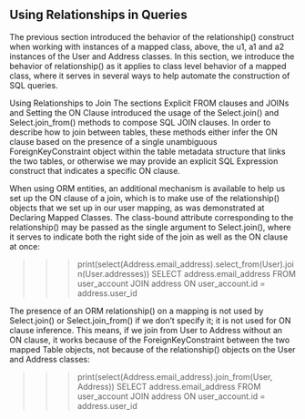 ## Using Relationships in Queries
The previous section introduced the behavior of the relationship() construct when working with instances of a mapped class, above, the u1, a1 and a2 instances of the User and Address classes. In this section, we introduce the behavior of relationship() as it applies to class level behavior of a mapped class, where it serves in several ways to help automate the construction of SQL queries.

Using Relationships to Join
The sections Explicit FROM clauses and JOINs and Setting the ON Clause introduced the usage of the Select.join() and Select.join_from() methods to compose SQL JOIN clauses. In order to describe how to join between tables, these methods either infer the ON clause based on the presence of a single unambiguous ForeignKeyConstraint object within the table metadata structure that links the two tables, or otherwise we may provide an explicit SQL Expression construct that indicates a specific ON clause.

When using ORM entities, an additional mechanism is available to help us set up the ON clause of a join, which is to make use of the relationship() objects that we set up in our user mapping, as was demonstrated at Declaring Mapped Classes. The class-bound attribute corresponding to the relationship() may be passed as the single argument to Select.join(), where it serves to indicate both the right side of the join as well as the ON clause at once:

>>> print(select(Address.email_address).select_from(User).join(User.addresses))
SELECT address.email_address
FROM user_account JOIN address ON user_account.id = address.user_id

The presence of an ORM relationship() on a mapping is not used by Select.join() or Select.join_from() if we don’t specify it; it is not used for ON clause inference. This means, if we join from User to Address without an ON clause, it works because of the ForeignKeyConstraint between the two mapped Table objects, not because of the relationship() objects on the User and Address classes:

>>> print(select(Address.email_address).join_from(User, Address))
SELECT address.email_address
FROM user_account JOIN address ON user_account.id = address.user_id